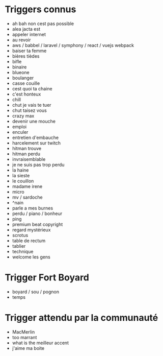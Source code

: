 # Triggers connus
* ah bah non cest pas possible
* alea jacta est
* appeler internet
* au revoir
* aws / babbel / laravel / symphony / react / vuejs webpack
* baiser ta femme
* bières tièdes
* bifle
* binaire
* blueone
* boulanger
* casse couille
* cest quoi ta chaine
* c'est honteux
* chill
* chut je vais te tuer
* chut taisez vous
* crazy max
* devenir une mouche
* emploi
* enculer
* entretien d'embauche
* harcelement sur twitch
* hitman trouve
* hitman perdu
* invraisemblable
* je ne suis pas trop perdu
* la haine
* la sieste
* le couillon
* madame irene
* micro
* mv / sardoche
* ^nain
* parle a mes burnes
* perdu / piano / bonheur
* ping
* premium beat copyright
* regard mystérieux
* scrotus
* table de rectum
* tablier
* technique
* welcome les gens

# Trigger Fort Boyard
* boyard / sou / pognon
* temps

# Trigger attendu par la communauté
* MacMerlin
* too marrant
* what is the meilleur accent
* j'aime ma boite
